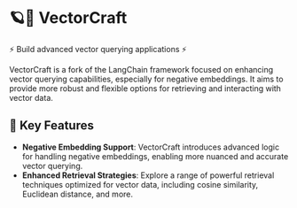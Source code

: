 # 🪐️🔗 VectorCraft

⚡ Build advanced vector querying applications ⚡ 

VectorCraft is a fork of the LangChain framework focused on enhancing vector querying capabilities, especially for negative embeddings. It aims to provide more robust and flexible options for retrieving and interacting with vector data.

## 🌟 Key Features

- **Negative Embedding Support**: VectorCraft introduces advanced logic for handling negative embeddings, enabling more nuanced and accurate vector querying.
- **Enhanced Retrieval Strategies**: Explore a range of powerful retrieval techniques optimized for vector data, including cosine similarity, Euclidean distance, and more.
